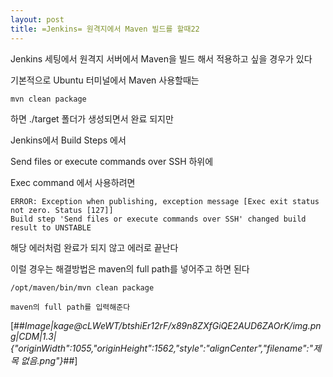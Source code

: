 ```yaml
---
layout: post
title: =Jenkins= 원격지에서 Maven 빌드를 할때22
---
```



Jenkins 세팅에서 원격지 서버에서 Maven을 빌드 해서 적용하고 싶을 경우가 있다 

기본적으로 Ubuntu 터미널에서 Maven 사용할때는

```
mvn clean package
```

하면 ./target 폴더가 생성되면서 완료 되지만 

Jenkins에서 Build Steps 에서 

Send files or execute commands over SSH 하위에

Exec command 에서 사용하려면 

```
ERROR: Exception when publishing, exception message [Exec exit status not zero. Status [127]]
Build step 'Send files or execute commands over SSH' changed build result to UNSTABLE
```

해당 에러처럼 완료가 되지 않고 에러로 끝난다 

이럴 경우는 해결방법은 maven의 full path를 넣어주고 하면 된다 

```
/opt/maven/bin/mvn clean package

maven의 full path를 입력해준다
```

[##_Image|kage@cLWeWT/btshiEr12rF/x89n8ZXfGiQE2AUD6ZAOrK/img.png|CDM|1.3|{"originWidth":1055,"originHeight":1562,"style":"alignCenter","filename":"제목 없음.png"}_##]
